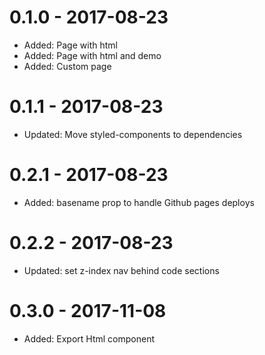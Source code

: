 # 0.1.0 - 2017-08-23

* Added: Page with html
* Added: Page with html and demo 
* Added: Custom page

# 0.1.1 - 2017-08-23

* Updated: Move styled-components to dependencies

# 0.2.1 - 2017-08-23

* Added: basename prop to handle Github pages deploys

# 0.2.2 - 2017-08-23

* Updated: set z-index nav behind code sections

# 0.3.0 - 2017-11-08

* Added: Export Html component
